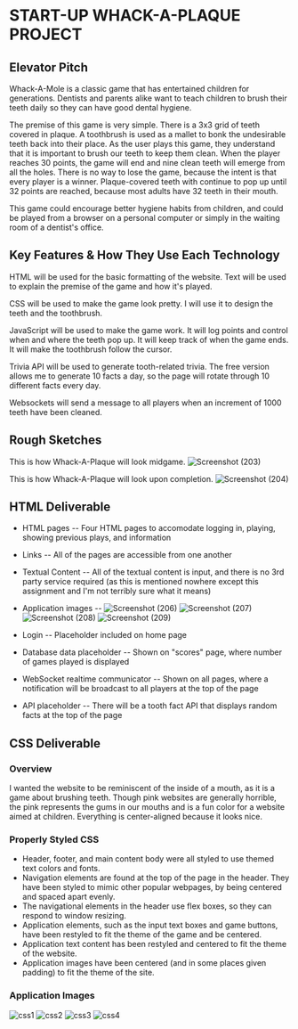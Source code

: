 # START-UP WHACK-A-PLAQUE PROJECT

## Elevator Pitch
Whack-A-Mole is a classic game that has entertained children for generations. Dentists and parents alike want to teach children to brush their teeth daily so they can have good dental hygiene.

The premise of this game is very simple. There is a 3x3 grid of teeth covered in plaque. A toothbrush is used as a mallet to bonk the undesirable teeth back into their place. As the user plays this game, they understand that it is important to brush our teeth to keep them clean. When the player reaches 30 points, the game will end and nine clean teeth will emerge from all the holes. There is no way to lose the game, because the intent is that every player is a winner. Plaque-covered teeth with continue to pop up until 32 points are reached, because most adults have 32 teeth in their mouth.

This game could encourage better hygiene habits from children, and could be played from a browser on a personal computer or simply in the waiting room of a dentist's office.

## Key Features & How They Use Each Technology
HTML will be used for the basic formatting of the website. Text will be used to explain the premise of the game and how it's played. 

CSS will be used to make the game look pretty. I will use it to design the teeth and the toothbrush.

JavaScript will be used to make the game work. It will log points and control when and where the teeth pop up. It will keep track of when the game ends. It will make the toothbrush follow the cursor.

Trivia API will be used to generate tooth-related trivia. The free version allows me to generate 10 facts a day, so the page will rotate through 10 different facts every day.

Websockets will send a message to all players when an increment of 1000 teeth have been cleaned.

## Rough Sketches

This is how Whack-A-Plaque will look midgame.
![Screenshot (203)](https://user-images.githubusercontent.com/112976867/236990774-04c57ea4-3875-4046-aed4-49b0b9bc2a15.png)

This is how Whack-A-Plaque will look upon completion.
![Screenshot (204)](https://user-images.githubusercontent.com/112976867/236990844-57266978-339e-4033-aabe-5d91cf14d9cf.png)

## HTML Deliverable
- HTML pages -- Four HTML pages to accomodate logging in, playing, showing previous plays, and information
- Links -- All of the pages are accessible from one another
- Textual Content -- All of the textual content is input, and there is no 3rd party service required (as this is mentioned nowhere except this assignment and I'm not terribly sure what it means)
- Application images -- 
![Screenshot (206)](https://github.com/ajjget/startup/assets/112976867/45fd40da-28d2-4f8b-93fb-e58fa74a0c53)
![Screenshot (207)](https://github.com/ajjget/startup/assets/112976867/bd152e4e-9668-4d20-b644-e3a18288e3e3)
![Screenshot (208)](https://github.com/ajjget/startup/assets/112976867/fc3e5f34-9bda-462c-9647-dc67af205f80)
![Screenshot (209)](https://github.com/ajjget/startup/assets/112976867/0f997146-7bef-4661-af76-20f876c9bcfe)

- Login -- Placeholder included on home page
- Database data placeholder -- Shown on "scores" page, where number of games played is displayed
- WebSocket realtime communicator -- Shown on all pages, where a notification will be broadcast to all players at the top of the page
- API placeholder -- There will be a tooth fact API that displays random facts at the top of the page



## CSS Deliverable

### Overview

I wanted the website to be reminiscent of the inside of a mouth, as it is a game about brushing teeth. Though pink websites are generally horrible, the pink represents the gums in our mouths and is a fun color for a website aimed at children. Everything is center-aligned because it looks nice.

### Properly Styled CSS
- Header, footer, and main content body were all styled to use themed text colors and fonts. 
- Navigation elements are found at the top of the page in the header. They have been styled to mimic other popular webpages, by being centered and spaced apart evenly.
- The navigational elements in the header use flex boxes, so they can respond to window resizing.
- Application elements, such as the input text boxes and game buttons, have been restyled to fit the theme of the game and be centered.
- Application text content has been restyled and centered to fit the theme of the website.
- Application images have been centered (and in some places given padding) to fit the theme of the site.

### Application Images
![css1](https://github.com/ajjget/startup/assets/112976867/b8cb8b83-3cb0-4642-b603-fc43f1971b83)
![css2](https://github.com/ajjget/startup/assets/112976867/cc525436-9d14-482c-893e-3ef53197ddb1)
![css3](https://github.com/ajjget/startup/assets/112976867/1cf51aee-43cd-4c93-b2c6-2da6ee39a58f)
![css4](https://github.com/ajjget/startup/assets/112976867/86df6582-5c09-4a14-810f-60b1bd80d0a9)

